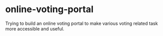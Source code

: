 # online-voting-portal
Trying to build an online voting portal to make various voting related task more accessible and useful.
